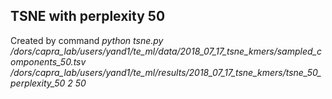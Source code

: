 ## TSNE with perplexity 50
Created by command *python tsne.py /dors/capra_lab/users/yand1/te_ml/data/2018_07_17_tsne_kmers/sampled_components_50.tsv /dors/capra_lab/users/yand1/te_ml/results/2018_07_17_tsne_kmers/tsne_50_perplexity_50 2 50*

